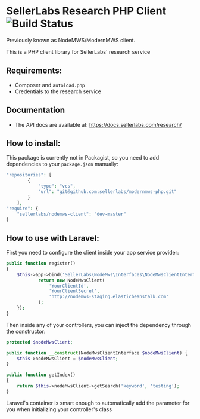 # SellerLabs Research PHP Client ![Build Status](https://travis-ci.org/sellerlabs/research-php.svg?branch=master)

Previously known as NodeMWS/ModernMWS client.

This is a PHP client library for SellerLabs' research service

## Requirements:

- Composer and `autoload.php`
- Credentials to the research service

## Documentation

- The API docs are available at: https://docs.sellerlabs.com/research/

## How to install:

This package is currently not in Packagist, so you need to add dependencies 
to your `package.json` manually:

```php
"repositories": [
        {
            "type": "vcs",
            "url": "git@github.com:sellerlabs/modernmws-php.git"
        }
    ],
"require": {
    "sellerlabs/nodemws-client": "dev-master"
}
```

## How to use with Laravel:

First you need to configure the client inside your app service provider:

```php
public function register()
{
	$this->app->bind('SellerLabs\NodeMws\Interfaces\NodeMwsClientInterface', function () {
            return new NodeMwsClient(
            	'YourClientId',
            	'YourClientSecret',
            	'http://nodemws-staging.elasticbeanstalk.com'
            );
    });
}
```

Then inside any of your controllers, you can inject the dependency through the 
constructor:

```php
protected $nodeMwsClient;

public function __construct(NodeMwsClientInterface $nodeMwsClient) {
	$this->nodeMwsClient = $nodeMwsClient;
}

public function getIndex()
{
	return $this->nodeMwsClient->getSearch('keyword', 'testing');
}
```

Laravel's container is smart enough to automatically add the parameter for you 
when initializing your controller's class
